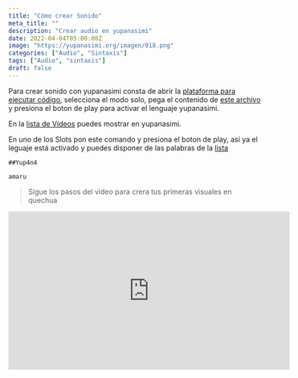 ```yaml
---
title: "Cómo crear Sonido"
meta_title: ""
description: "Crear audio en yupanasimi"
date: 2022-04-04T05:00:00Z
image: "https://yupanasimi.org/imagen/018.png"
categories: ["Audio", "Sintaxis"]
tags: ["Audio", "sintaxis"]
draft: false
---
```


Para crear sonido con yupanasimi consta de abrir la [plataforma para ejecutar código](https://estuary.mcmaster.ca/), selecciona el modo solo, pega el contenido de [este archivo](https://github.com/asimtria/yupanasimi/blob/main/cinecer0) y presiona el boton de play para activar el lenguaje yupanasimi. 

En la [lista de Vídeos](https://yupanasimi.vercel.app/audio) puedes mostrar en yupanasimi.

En uno de los Slots pon este comando y presiona el boton de play, así ya el leguaje está activado y puedes disponer de las palabras de la [lista](https://yupanasimi.vercel.app/audio)

~~~
##Yup4n4

amaru
~~~


> Sigue los pasos del video para crera tus primeras visuales en quechua


<center> 

<iframe width="560" height="315" src="https://www.youtube.com/embed/Vo8xgeH-WA0?si=Tisg3vFXXtIJIw8m" title="YouTube video player" frameborder="0" allow="accelerometer; autoplay; clipboard-write; encrypted-media; gyroscope; picture-in-picture; web-share" allowfullscreen></iframe>
</center>